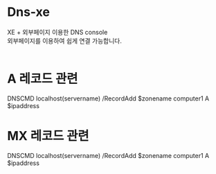 # Dns-xe
XE + 외부페이지 이용한 DNS console<br>
외부페이지를 이용하여 쉽게 연결 가능합니다.<br>
<br>
# A 레코드 관련
DNSCMD localhost(servername) /RecordAdd $zonename computer1 A $ipaddress
<br>
# MX 레코드 관련
DNSCMD localhost(servername) /RecordAdd $zonename computer1 A $ipaddress
